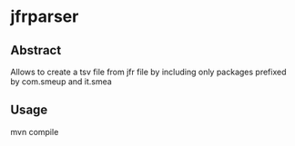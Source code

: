 # jfrparser

## Abstract
Allows to create a tsv file from jfr file by including only packages prefixed by com.smeup and it.smea

## Usage
mvn compile 
